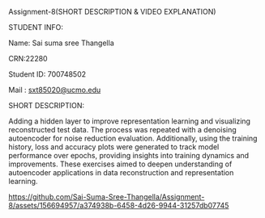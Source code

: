  Assignment-8(SHORT DESCRIPTION & VIDEO EXPLANATION)
 

STUDENT INFO:

Name: Sai suma sree Thangella

CRN:22280

Student ID: 700748502

Mail : sxt85020@ucmo.edu


SHORT DESCRIPTION:

Adding a hidden layer to improve representation learning and visualizing reconstructed test data. The process was repeated with a denoising autoencoder for noise reduction evaluation. Additionally, using the training history, loss and accuracy plots were generated to track model performance over epochs, providing insights into training dynamics and improvements. These exercises aimed to deepen understanding of autoencoder applications in data reconstruction and representation learning.


https://github.com/Sai-Suma-Sree-Thangella/Assignment-8/assets/156694957/a374938b-6458-4d26-9944-31257db07745






